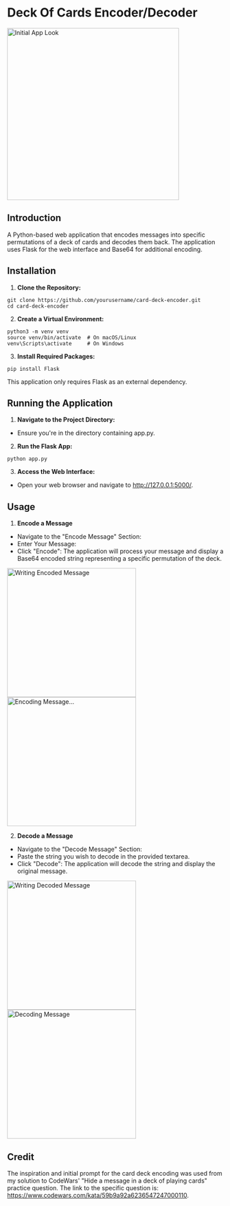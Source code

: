 # Deck Of Cards Encoder/Decoder

<img src="Screenshot 2024-12-31 at 1.02.29 AM.png" alt="Initial App Look" width="400"/>

## Introduction

A Python-based web application that encodes messages into specific permutations of a deck of cards and decodes them back. The application uses Flask for the web interface and Base64 for additional encoding.

## Installation

1. **Clone the Repository:**
```
git clone https://github.com/yourusername/card-deck-encoder.git
cd card-deck-encoder
```
2. **Create a Virtual Environment:**
```
python3 -m venv venv
source venv/bin/activate  # On macOS/Linux
venv\Scripts\activate     # On Windows
```
3. **Install Required Packages:**
```
pip install Flask
```
This application only requires Flask as an external dependency.

## Running the Application

1. **Navigate to the Project Directory:**
- Ensure you're in the directory containing app.py.
2. **Run the Flask App:**
```
python app.py
```
3. **Access the Web Interface:**
- Open your web browser and navigate to http://127.0.0.1:5000/.

## Usage
1. **Encode a Message**
- Navigate to the "Encode Message" Section:
- Enter Your Message:
- Click "Encode":
The application will process your message and display a Base64 encoded string representing a specific permutation of the deck.

<img src="Screenshot 2024-12-31 at 1.09.38 AM.png" alt="Writing Encoded Message" width="300"/> <img src="Screenshot 2024-12-31 at 1.09.58 AM.png" alt="Encoding Message..." width="300"/>

2. **Decode a Message**
- Navigate to the "Decode Message" Section:
- Paste the string you wish to decode in the provided textarea.
- Click "Decode":
The application will decode the string and display the original message.

<img src="Screenshot 2024-12-31 at 1.15.35 AM.png" alt="Writing Decoded Message" width="300"/><img src="Screenshot 2024-12-31 at 1.15.51 AM.png" alt="Decoding Message" width="300"/>

## Credit

The inspiration and initial prompt for the card deck encoding was used from my solution to CodeWars' "Hide a message in a deck of playing cards" practice question. 
The link to the specific question is: 
https://www.codewars.com/kata/59b9a92a6236547247000110.
